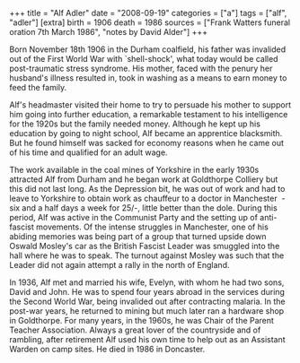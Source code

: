 +++
title = "Alf Adler"
date = "2008-09-19"
categories = ["a"]
tags = ["alf", "adler"]
[extra]
birth = 1906
death = 1986
sources = ["Frank Watters funeral oration 7th March 1986", "notes by David Alder"]
+++

Born November 18th 1906 in the Durham coalfield, his father was invalided out of the First World War with \`shell-shock', what today would be called post-traumatic stress syndrome. His mother, faced with the penury her husband's illness resulted in, took in washing as a means to earn money to feed the family.

Alf's headmaster visited their home to try to persuade his mother to support him going into further education, a remarkable testament to his intelligence for the 1920s but the family needed money. Although he kept up his education by going to night school, Alf became an apprentice blacksmith. But he found himself was sacked for economy reasons when he came out of his time and qualified for an adult wage.

The work available in the coal mines of Yorkshire in the early 1930s attracted Alf from Durham and he began work at Goldthorpe Colliery but this did not last long. As the Depression bit, he was out of work and had to leave to Yorkshire to obtain work as chauffeur to a doctor in Manchester  - six and a half days a week for 25/-, little better than the dole. During this period, Alf was active in the Communist Party and the setting up of anti-fascist movements. Of the intense struggles in Manchester, one of his abiding memories was being part of a group that turned upside down Oswald Mosley's car as the British Fascist Leader was smuggled into the hall where he was to speak. The turnout against Mosley was such that the Leader did not again attempt a rally in the north of England.

In 1936, Alf met and married his wife, Evelyn, with whom he had two sons, David and John. He was to spend four years abroad in the services during the Second World War, being invalided out after contracting malaria. In the post-war years, he returned to mining but much later ran a hardware shop in Goldthorpe. For many years, in the 1960s, he was Chair of the Parent Teacher Association. Always a great lover of the countryside and of rambling, after retirement Alf used his own time to help out as an Assistant Warden on camp sites. He died in 1986 in Doncaster.
